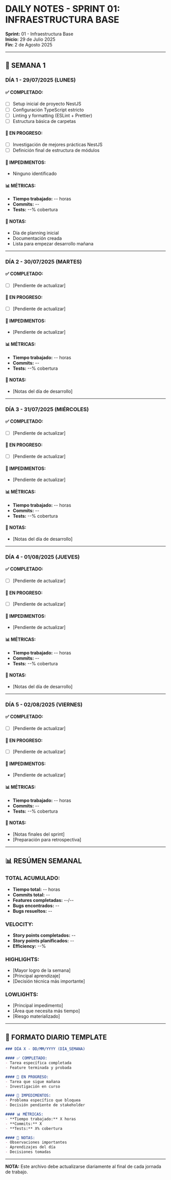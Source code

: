 # DAILY NOTES - SPRINT 01: INFRAESTRUCTURA BASE
**Sprint:** 01 - Infraestructura Base  
**Inicio:** 29 de Julio 2025  
**Fin:** 2 de Agosto 2025

---

## 📅 SEMANA 1

### DÍA 1 - 29/07/2025 (LUNES)

#### ✅ COMPLETADO:
- [ ] Setup inicial de proyecto NestJS
- [ ] Configuración TypeScript estricto
- [ ] Linting y formatting (ESLint + Prettier)
- [ ] Estructura básica de carpetas

#### 🔄 EN PROGRESO:
- [ ] Investigación de mejores prácticas NestJS
- [ ] Definición final de estructura de módulos

#### 🚫 IMPEDIMENTOS:
- Ninguno identificado

#### 📊 MÉTRICAS:
- **Tiempo trabajado:** -- horas
- **Commits:** --
- **Tests:** --% cobertura

#### 📝 NOTAS:
- Día de planning inicial
- Documentación creada
- Lista para empezar desarrollo mañana

---

### DÍA 2 - 30/07/2025 (MARTES)

#### ✅ COMPLETADO:
- [ ] [Pendiente de actualizar]

#### 🔄 EN PROGRESO:
- [ ] [Pendiente de actualizar]

#### 🚫 IMPEDIMENTOS:
- [Pendiente de actualizar]

#### 📊 MÉTRICAS:
- **Tiempo trabajado:** -- horas
- **Commits:** --
- **Tests:** --% cobertura

#### 📝 NOTAS:
- [Notas del día de desarrollo]

---

### DÍA 3 - 31/07/2025 (MIÉRCOLES)

#### ✅ COMPLETADO:
- [ ] [Pendiente de actualizar]

#### 🔄 EN PROGRESO:
- [ ] [Pendiente de actualizar]

#### 🚫 IMPEDIMENTOS:
- [Pendiente de actualizar]

#### 📊 MÉTRICAS:
- **Tiempo trabajado:** -- horas
- **Commits:** --
- **Tests:** --% cobertura

#### 📝 NOTAS:
- [Notas del día de desarrollo]

---

### DÍA 4 - 01/08/2025 (JUEVES)

#### ✅ COMPLETADO:
- [ ] [Pendiente de actualizar]

#### 🔄 EN PROGRESO:
- [ ] [Pendiente de actualizar]

#### 🚫 IMPEDIMENTOS:
- [Pendiente de actualizar]

#### 📊 MÉTRICAS:
- **Tiempo trabajado:** -- horas
- **Commits:** --
- **Tests:** --% cobertura

#### 📝 NOTAS:
- [Notas del día de desarrollo]

---

### DÍA 5 - 02/08/2025 (VIERNES)

#### ✅ COMPLETADO:
- [ ] [Pendiente de actualizar]

#### 🔄 EN PROGRESO:
- [ ] [Pendiente de actualizar]

#### 🚫 IMPEDIMENTOS:
- [Pendiente de actualizar]

#### 📊 MÉTRICAS:
- **Tiempo trabajado:** -- horas
- **Commits:** --
- **Tests:** --% cobertura

#### 📝 NOTAS:
- [Notas finales del sprint]
- [Preparación para retrospectiva]

---

## 📊 RESÚMEN SEMANAL

### TOTAL ACUMULADO:
- **Tiempo total:** -- horas
- **Commits total:** --
- **Features completadas:** --/--
- **Bugs encontrados:** --
- **Bugs resueltos:** --

### VELOCITY:
- **Story points completados:** --
- **Story points planificados:** --
- **Efficiency:** --%

### HIGHLIGHTS:
- [Mayor logro de la semana]
- [Principal aprendizaje]
- [Decisión técnica más importante]

### LOWLIGHTS:
- [Principal impedimento]
- [Área que necesita más tiempo]
- [Riesgo materializado]

---

## 🔄 FORMATO DIARIO TEMPLATE

```markdown
### DÍA X - DD/MM/YYYY (DÍA_SEMANA)

#### ✅ COMPLETADO:
- Tarea específica completada
- Feature terminada y probada

#### 🔄 EN PROGRESO:
- Tarea que sigue mañana
- Investigación en curso

#### 🚫 IMPEDIMENTOS:
- Problema específico que bloquea
- Decisión pendiente de stakeholder

#### 📊 MÉTRICAS:
- **Tiempo trabajado:** X horas
- **Commits:** X
- **Tests:** X% cobertura

#### 📝 NOTAS:
- Observaciones importantes
- Aprendizajes del día
- Decisiones tomadas
```

---

**NOTA:** Este archivo debe actualizarse diariamente al final de cada jornada de trabajo.